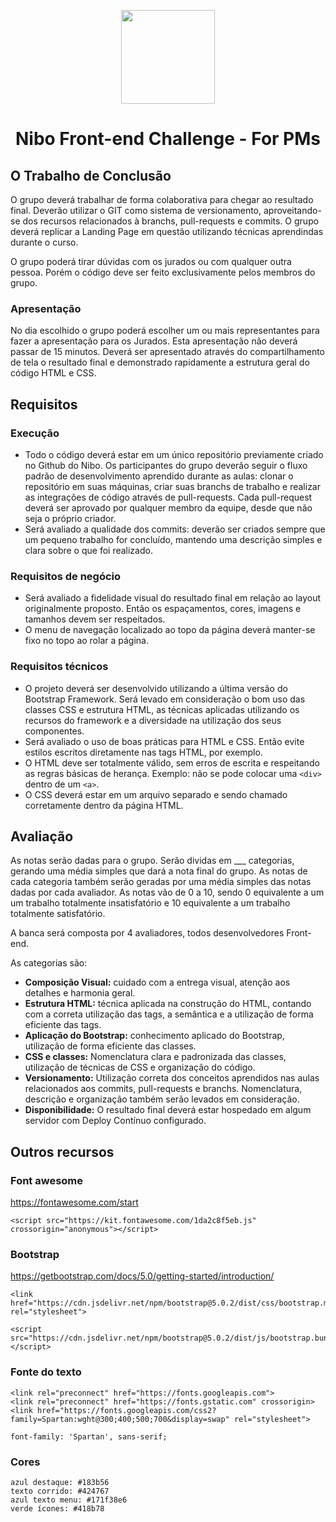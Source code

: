 <p align="center"><img src="https://www.nibo.com.br/logo-nibo.png" width="150" /></p>
<h1 align="center">Nibo Front-end Challenge - For PMs</h1>

## O Trabalho de Conclusão

O grupo deverá trabalhar de forma colaborativa para chegar ao resultado final. Deverão utilizar o GIT como sistema de versionamento, aproveitando-se dos recursos relacionados à branchs, pull-requests e commits. O grupo deverá replicar a Landing Page em questão utilizando técnicas aprendindas durante o curso. 

O grupo poderá tirar dúvidas com os jurados ou com qualquer outra pessoa. Porém o código deve ser feito exclusivamente pelos membros do grupo.

### Apresentação
No dia escolhido o grupo poderá escolher um ou mais representantes para fazer a apresentação para os Jurados. Esta apresentação não deverá passar de 15 minutos. Deverá ser apresentado através do compartilhamento de tela o resultado final e demonstrado rapidamente a estrutura geral do código HTML e CSS.


## Requisitos

### Execução

- Todo o código deverá estar em um único repositório previamente criado no Github do Nibo. Os participantes do grupo deverão seguir o fluxo padrão de desenvolvimento aprendido durante as aulas: clonar o repositório em suas máquinas, criar suas branchs de trabalho e realizar as integrações de código através de pull-requests. Cada pull-request deverá ser aprovado por qualquer membro da equipe, desde que não seja o próprio criador.
- Será avaliado a qualidade dos commits: deverão ser criados sempre que um pequeno trabalho for concluído, mantendo uma descrição simples e clara sobre o que foi realizado.

### Requisitos de negócio
- Será avaliado a fidelidade visual do resultado final em relação ao layout originalmente proposto. Então os espaçamentos, cores, imagens e tamanhos devem ser respeitados. 
- O menu de navegação localizado ao topo da página deverá manter-se fixo no topo ao rolar a página.

### Requisitos técnicos
- O projeto deverá ser desenvolvido utilizando a última versão do Bootstrap Framework. Será levado em consideração o bom uso das classes CSS e estrutura HTML, as técnicas aplicadas utilizando os recursos do framework e a diversidade na utilização dos seus componentes.
- Será avaliado o uso de boas práticas para HTML e CSS. Então evite estilos escritos diretamente nas tags HTML, por exemplo.
- O HTML deve ser totalmente válido, sem erros de escrita e respeitando as regras básicas de herança. Exemplo: não se pode colocar uma `<div>` dentro de um `<a>`.
- O CSS deverá estar em um arquivo separado e sendo chamado corretamente dentro da página HTML.

## Avaliação

As notas serão dadas para o grupo. Serão dividas em ___ categorias, gerando uma média simples que dará a nota final do grupo. As notas de cada categoria também serão geradas por uma média simples das notas dadas por cada avaliador. As notas vão de 0 a 10, sendo 0 equivalente a um um trabalho totalmente insatisfatório e 10 equivalente a um trabalho totalmente satisfatório.

A banca será composta por 4 avaliadores, todos desenvolvedores Front-end.

As categorias são:    
- **Composição Visual:** cuidado com a entrega visual, atenção aos detalhes e harmonia geral.
- **Estrutura HTML:** técnica aplicada na construção do HTML, contando com a correta utilização das tags, a semântica e a utilização de forma eficiente das tags.
- **Aplicação do Bootstrap:** conhecimento aplicado do Bootstrap, utilização de forma eficiente das classes.
- **CSS e classes:** Nomenclatura clara e padronizada das classes, utilização de técnicas de CSS e organização do código.
- **Versionamento:** Utilização correta dos conceitos aprendidos nas aulas relacionados aos commits, pull-requests e branchs. Nomenclatura, descrição e organização também serão levados em consideração.
- **Disponibilidade:** O resultado final deverá estar hospedado em algum servidor com Deploy Contínuo configurado. 

## Outros recursos

### Font awesome
https://fontawesome.com/start
```
<script src="https://kit.fontawesome.com/1da2c8f5eb.js" crossorigin="anonymous"></script>
```

### Bootstrap
https://getbootstrap.com/docs/5.0/getting-started/introduction/
```
<link href="https://cdn.jsdelivr.net/npm/bootstrap@5.0.2/dist/css/bootstrap.min.css" rel="stylesheet">
```
```
<script src="https://cdn.jsdelivr.net/npm/bootstrap@5.0.2/dist/js/bootstrap.bundle.min.js"></script>
```

### Fonte do texto
```
<link rel="preconnect" href="https://fonts.googleapis.com">
<link rel="preconnect" href="https://fonts.gstatic.com" crossorigin>
<link href="https://fonts.googleapis.com/css2?family=Spartan:wght@300;400;500;700&display=swap" rel="stylesheet">
```
```
font-family: 'Spartan', sans-serif;
```

### Cores
```
azul destaque: #183b56
texto corrido: #424767
azul texto menu: #171f38e6
verde ícones: #418b78
```
